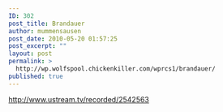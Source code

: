```yaml
---
ID: 302
post_title: Brandauer
author: mummensausen
post_date: 2010-05-20 01:57:25
post_excerpt: ""
layout: post
permalink: >
  http://wp.wolfspool.chickenkiller.com/wprcs1/brandauer/
published: true
---
```

﻿http://www.ustream.tv/recorded/2542563